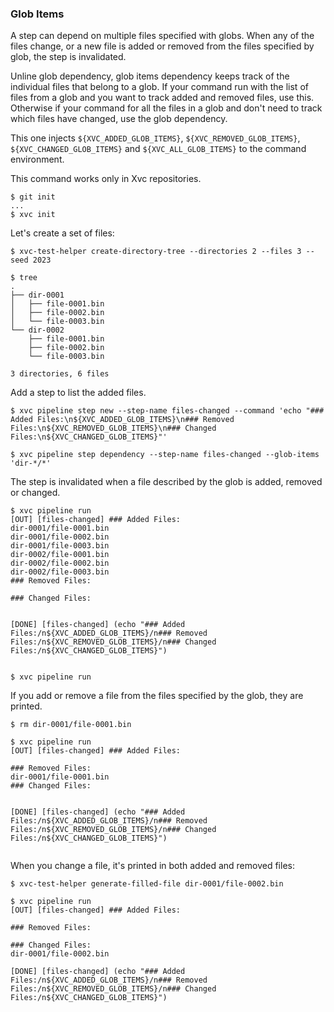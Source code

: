 ### Glob Items

A step can depend on multiple files specified with globs. When any of the files change, or a new file is added or
removed from the files specified by glob, the step is invalidated.

Unline glob dependency, glob items dependency keeps track of the individual files that belong to a glob. If your
command run with the list of files from a glob and you want to track added and removed files, use this. Otherwise if
your command for all the files in a glob and don't need to track which files have changed, use the glob dependency.

This one injects `${XVC_ADDED_GLOB_ITEMS}`, `${XVC_REMOVED_GLOB_ITEMS}`, `${XVC_CHANGED_GLOB_ITEMS}` and `${XVC_ALL_GLOB_ITEMS}` to the command
environment.

This command works only in Xvc repositories.

```console
$ git init
...
$ xvc init
```

Let's create a set of files:

```console
$ xvc-test-helper create-directory-tree --directories 2 --files 3 --seed 2023

$ tree
.
├── dir-0001
│   ├── file-0001.bin
│   ├── file-0002.bin
│   └── file-0003.bin
└── dir-0002
    ├── file-0001.bin
    ├── file-0002.bin
    └── file-0003.bin

3 directories, 6 files

```

Add a step to list the added files.

```console
$ xvc pipeline step new --step-name files-changed --command 'echo "### Added Files:\n${XVC_ADDED_GLOB_ITEMS}\n### Removed Files:\n${XVC_REMOVED_GLOB_ITEMS}\n### Changed Files:\n${XVC_CHANGED_GLOB_ITEMS}"'

$ xvc pipeline step dependency --step-name files-changed --glob-items 'dir-*/*'

```

The step is invalidated when a file described by the glob is added, removed or changed.

```console
$ xvc pipeline run
[OUT] [files-changed] ### Added Files:
dir-0001/file-0001.bin
dir-0001/file-0002.bin
dir-0001/file-0003.bin
dir-0002/file-0001.bin
dir-0002/file-0002.bin
dir-0002/file-0003.bin
### Removed Files:

### Changed Files:


[DONE] [files-changed] (echo "### Added Files:/n${XVC_ADDED_GLOB_ITEMS}/n### Removed Files:/n${XVC_REMOVED_GLOB_ITEMS}/n### Changed Files:/n${XVC_CHANGED_GLOB_ITEMS}")


$ xvc pipeline run

```

If you add or remove a file from the files specified by the glob, they are printed.

```console
$ rm dir-0001/file-0001.bin

$ xvc pipeline run
[OUT] [files-changed] ### Added Files:

### Removed Files:
dir-0001/file-0001.bin
### Changed Files:


[DONE] [files-changed] (echo "### Added Files:/n${XVC_ADDED_GLOB_ITEMS}/n### Removed Files:/n${XVC_REMOVED_GLOB_ITEMS}/n### Changed Files:/n${XVC_CHANGED_GLOB_ITEMS}")


```

When you change a file, it's printed in both added and removed files:

```console
$ xvc-test-helper generate-filled-file dir-0001/file-0002.bin

$ xvc pipeline run
[OUT] [files-changed] ### Added Files:

### Removed Files:

### Changed Files:
dir-0001/file-0002.bin

[DONE] [files-changed] (echo "### Added Files:/n${XVC_ADDED_GLOB_ITEMS}/n### Removed Files:/n${XVC_REMOVED_GLOB_ITEMS}/n### Changed Files:/n${XVC_CHANGED_GLOB_ITEMS}")


```
